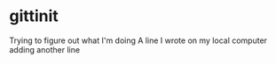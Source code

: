 # gittinit
Trying to figure out what I'm doing
A line I wrote on my local computer
adding another line
